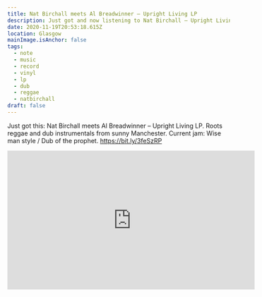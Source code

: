 ```yaml
---
title: Nat Birchall meets Al Breadwinner – Upright Living LP
description: Just got and now listening to Nat Birchall – Upright Living LP
date: 2020-11-19T20:53:18.615Z
location: Glasgow
mainImage.isAnchor: false
tags:
  - note
  - music
  - record
  - vinyl
  - lp
  - dub
  - reggae
  - natbirchall
draft: false
---
```

Just got this: Nat Birchall meets Al Breadwinner – Upright Living LP. Roots reggae and dub instrumentals from sunny Manchester. Current jam: Wise man style / Dub of the prophet. <https://bit.ly/3feSzRP>

<div class="aspect-ratio-wide">
<iframe title="Nat Birchall meets Al Breadwinner – Wise Man Style / Dub of the Prophet" width="560" height="315" src="https://www.youtube-nocookie.com/embed/101Ygbe8U50" frameborder="0" allow="accelerometer; autoplay; clipboard-write; encrypted-media; gyroscope; picture-in-picture" allowfullscreen></iframe>
</div>